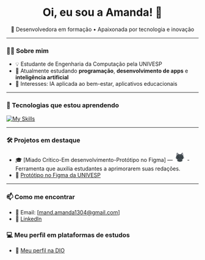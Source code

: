 <h1 align="center">Oi, eu sou a Amanda! 👋</h1>

<p align="center">
  🚀 Desenvolvedora em formação • Apaixonada por tecnologia e inovação
</p>

---

### 👩‍💻 Sobre mim

- 💡 Estudante de Engenharia da Computação pela UNIVESP  
- 🌱 Atualmente estudando **programação**, **desenvolvimento de apps** e **inteligência artificial**
- 🎯 Interesses: IA aplicada ao bem-estar, aplicativos educacionais

---

### 🔧 Tecnologias que estou aprendendo
[![My Skills](https://skillicons.dev/icons?i=py,js,cs,html,css,figma,mysql)](https://skillicons.dev)

---

### 🛠 Projetos em destaque

- 🎓 [Miado Crítico-Em desenvolvimento-Protótipo no Figma] — <img src="https://github.com/amanda1304/amanda1304/blob/main/Gato-i.png" alt="Ícone Miado Crítico" width="30"/> - Ferramenta que auxilia estudantes a aprimorarem suas redações. 
- 🎨 [Protótipo no Figma da UNIVESP](https://www.figma.com/proto/FLMVxN9Otyjai1GNxgrzby/univesp?node-id=3-18&t=duYFhxdf2TcNSx7y-1&scaling=scale-down&content-scaling=fixed&page-id=0%3A1&starting-point-node-id=314%3A758)

---

### 📫 Como me encontrar

- 💌 Email: [mand.amanda1304@gmail.com]
- 💼 [LinkedIn](www.linkedin.com/in/amanda-alves-de-frança-0548048a)

### 💻 Meu perfil em plataformas de estudos

- 🚀 [Meu perfil na DIO](https://www.dio.me/users/mand_amanda1304)

